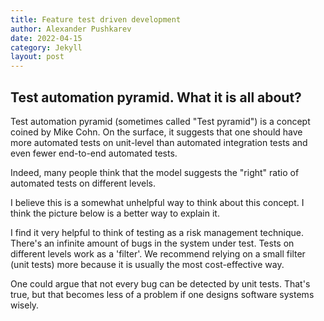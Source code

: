 ```yaml
---
title: Feature test driven development
author: Alexander Pushkarev
date: 2022-04-15
category: Jekyll
layout: post
---
```


## Test automation pyramid. What it is all about?

Test automation pyramid (sometimes called "Test pyramid") is a concept coined by Mike Cohn. On the surface, it suggests that one should have more automated tests on unit-level than automated integration tests and even fewer end-to-end automated tests.

Indeed, many people think that the model suggests the "right" ratio of automated tests on different levels.

I believe this is a somewhat unhelpful way to think about this concept. I think the picture below is a better way to explain it.

I find it very helpful to think of testing as a risk management technique. There's an infinite amount of bugs in the system under test. Tests on different levels work as a 'filter'. We recommend relying on a small filter (unit tests) more because it is usually the most cost-effective way.

One could argue that not every bug can be detected by unit tests. That's true, but that becomes less of a problem if one designs software systems wisely.



